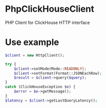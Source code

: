 # PhpClickHouseClient
PHP Client for ClickHouse HTTP interface

# Use example
````php
$client = new HttpClient();

try {
	$client->setMode(Mode::READONLY);
	$client->setFormat(Format::JSONEachRow);
	$result = $client->query($query);
}
catch (ClickHouseException $e) {
	$error = $e->getMessage();
}
$latency = $client->getLastQueryLatency();
````